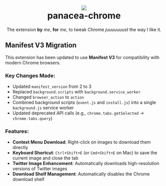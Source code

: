 <h1 align="center">
  <img src="https://github.com/rex/panacea-chrome/blob/master/extension/img/icon/logo-128.png"><br />
  panacea-chrome
</h1>

<p align="center">
The extension <strong>by</strong> <em>me</em>, <strong>for</strong> <em>me</em>, to tweak Chrome <em>juuuuuuust</em> the way I like it.
</p>

## Manifest V3 Migration

This extension has been updated to use **Manifest V3** for compatibility with modern Chrome browsers. 

### Key Changes Made:
- Updated `manifest_version` from 2 to 3
- Replaced `background.scripts` with `background.service_worker`
- Changed `browser_action` to `action`
- Combined background scripts (`event.js` and `install.js`) into a single `background.js` service worker
- Updated deprecated API calls (e.g., `chrome.tabs.getSelected` → `chrome.tabs.query`)

### Features:
- **Context Menu Download**: Right-click on images to download them directly
- **Keyboard Shortcut**: `Ctrl+Shift+E` (or `Cmd+Shift+E` on Mac) to save the current image and close the tab
- **Twitter Image Enhancement**: Automatically downloads high-resolution versions of Twitter images
- **Download Shelf Management**: Automatically disables the Chrome download shelf
